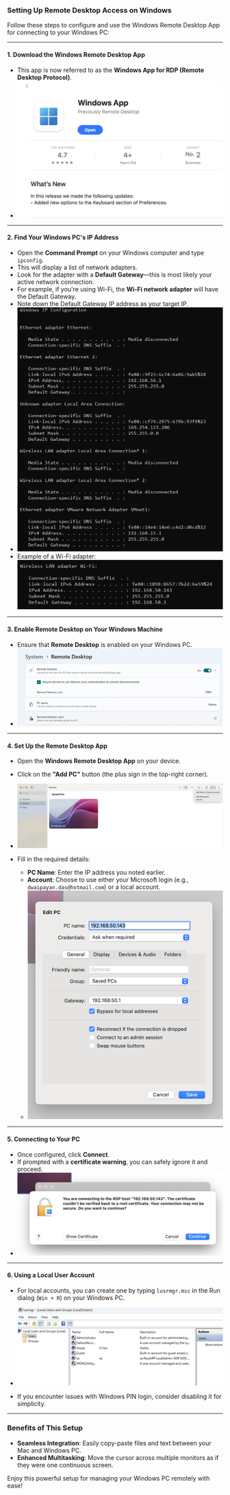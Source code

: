 ### Setting Up Remote Desktop Access on Windows

Follow these steps to configure and use the Windows Remote Desktop App for connecting to your Windows PC:

---

#### 1. **Download the Windows Remote Desktop App**
   - This app is now referred to as the **Windows App for RDP (Remote Desktop Protocol)**.
   - ![Download Windows App](images/20241127170744.png)

---

#### 2. **Find Your Windows PC's IP Address**
   - Open the **Command Prompt** on your Windows computer and type `ipconfig`.
   - This will display a list of network adapters.
   - Look for the adapter with a **Default Gateway**—this is most likely your active network connection.
   - For example, if you're using Wi-Fi, the **Wi-Fi network adapter** will have the Default Gateway.
   - Note down the Default Gateway IP address as your target IP.
   - ![Find Default Gateway](images/20241127171538.png)  
   - Example of a Wi-Fi adapter:
     ![Default Gateway Example](images/20241127171217.png)

---

#### 3. **Enable Remote Desktop on Your Windows Machine**
   - Ensure that **Remote Desktop** is enabled on your Windows PC.
   - ![Enable Remote Desktop](images/20241127191445.png)

---

#### 4. **Set Up the Remote Desktop App**
   - Open the **Windows Remote Desktop App** on your device.
   - Click on the **"Add PC"** button (the plus sign in the top-right corner).
   - ![Add PC](images/20241127170912.png)

   - Fill in the required details:
     - **PC Name**: Enter the IP address you noted earlier.
     - **Account**: Choose to use either your Microsoft login (e.g., `dwaipayan.das@hotmail.com`) or a local account.
     - ![Enter PC Details](images/20241127191535.png)

---

#### 5. **Connecting to Your PC**
   - Once configured, click **Connect**.
   - If prompted with a **certificate warning**, you can safely ignore it and proceed.
   - ![Certificate Warning](images/20241127191738.png)

---

#### 6. **Using a Local User Account**
   - For local accounts, you can create one by typing `lusrmgr.msc` in the Run dialog (`Win + R`) on your Windows PC.
   - ![Create Local User](images/20241127191856.png)

   - If you encounter issues with Windows PIN login, consider disabling it for simplicity.

---

### Benefits of This Setup
- **Seamless Integration**: Easily copy-paste files and text between your Mac and Windows PC.
- **Enhanced Multitasking**: Move the cursor across multiple monitors as if they were one continuous screen.

Enjoy this powerful setup for managing your Windows PC remotely with ease!